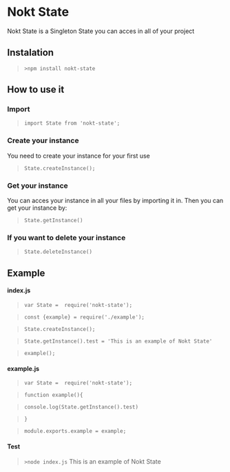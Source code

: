 # Nokt State

Nokt State is a Singleton State you can acces in all of your project

## Instalation
  >`>npm install nokt-state`

## How to use it

### Import
  >`import State from 'nokt-state';`

### Create your instance
 You need to create your instance for your first use

  >`State.createInstance();`

### Get your instance
 You can acces your instance in all your files by importing it in. Then you can get your instance by:

  >`State.getInstance()`

 ### If you want to delete your instance

  >`State.deleteInstance()`


## Example

#### index.js
>`var State =  require('nokt-state');`

>`const {example} = require('./example');`

>`State.createInstance();`

>`State.getInstance().test = 'This is an example of Nokt State'`

>`example();`


#### example.js
>`var State =  require('nokt-state');`

>`function example(){`

 >`console.log(State.getInstance().test)`

>`}`

>`module.exports.example = example;`


#### Test

>`>node index.js`
>This is an example of Nokt State
